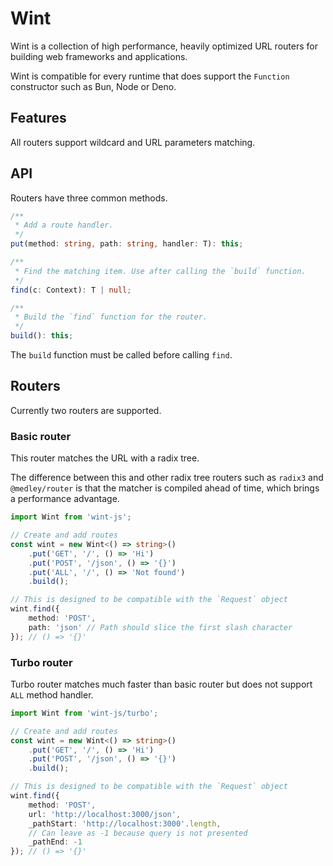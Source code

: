# Wint
Wint is a collection of high performance, heavily optimized 
URL routers for building web frameworks and applications.

Wint is compatible for every runtime that does support the `Function` constructor such as Bun, Node or Deno.

## Features
All routers support wildcard and URL parameters matching.

## API
Routers have three common methods.
```ts
/**
 * Add a route handler.
 */
put(method: string, path: string, handler: T): this;

/**
 * Find the matching item. Use after calling the `build` function.
 */
find(c: Context): T | null;

/**
 * Build the `find` function for the router.
 */
build(): this;
```

The `build` function must be called before calling `find`.

## Routers
Currently two routers are supported.

### Basic router
This router matches the URL with a radix tree.

The difference between this and other radix tree routers
such as `radix3` and `@medley/router` is that the matcher 
is compiled ahead of time, which brings a performance advantage.

```ts
import Wint from 'wint-js';

// Create and add routes
const wint = new Wint<() => string>()
    .put('GET', '/', () => 'Hi')
    .put('POST', '/json', () => '{}')
    .put('ALL', '/', () => 'Not found')
    .build();

// This is designed to be compatible with the `Request` object
wint.find({
    method: 'POST',
    path: 'json' // Path should slice the first slash character
}); // () => '{}'
```

### Turbo router
Turbo router matches much faster than basic router but does not support `ALL` method handler.

```ts
import Wint from 'wint-js/turbo';

// Create and add routes
const wint = new Wint<() => string>()
    .put('GET', '/', () => 'Hi')
    .put('POST', '/json', () => '{}')
    .build();

// This is designed to be compatible with the `Request` object
wint.find({
    method: 'POST',
    url: 'http://localhost:3000/json',
    _pathStart: 'http://localhost:3000'.length,
    // Can leave as -1 because query is not presented
    _pathEnd: -1
}); // () => '{}'
```
